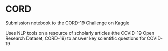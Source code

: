 # CORD
Submission notebook to the CORD-19 Challenge on Kaggle

Uses NLP tools on a resource of scholarly articles (the COVID-19 Open Research Dataset, CORD-19) to answer key scientific questions for COVID-19
